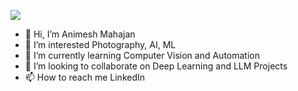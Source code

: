 ![]([https://github.com/animeshmahajan18/coding.gif](https://github.com/animeshmahajan8/animeshmahajan18/blob/main/coding.gif))


- 👋 Hi, I’m Animesh Mahajan
- 👀 I’m interested Photography, AI, ML
- 🌱 I’m currently learning Computer Vision and Automation
- 💞️ I’m looking to collaborate on Deep Learning and LLM Projects
- 📫 How to reach me LinkedIn

<!---
animeshmahajan18/animeshmahajan18 is a ✨ special ✨ repository because its `README.md` (this file) appears on your GitHub profile.
You can click the Preview link to take a look at your changes.
--->
